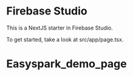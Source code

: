 # Firebase Studio

This is a NextJS starter in Firebase Studio.

To get started, take a look at src/app/page.tsx.
# Easyspark_demo_page

